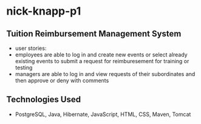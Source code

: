 ﻿# nick-knapp-p1

## Tuition Reimbursement Management System
- user stories: 
- employees are able to log in and create new events or select already existing events to submit a request for reimburesement for training or testing
- managers are able to log in and view requests of their subordinates and then approve or deny with comments

## Technologies Used
- PostgreSQL, Java, Hibernate, JavaScript, HTML, CSS, Maven, Tomcat
